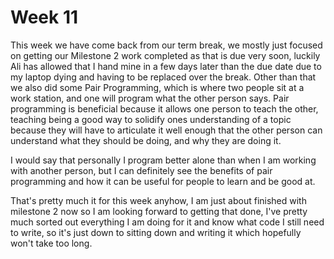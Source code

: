 # Week 11

This week we have come back from our term break, we mostly just focused on getting our Milestone 2 work completed as that is due very soon, luckily Ali has allowed that I hand mine in a few days later than the due date due to my laptop dying and having to be replaced over the break. Other than that we also did some Pair Programming, which is where two people sit at a work station, and one will program what the other person says. Pair programming is beneficial because it allows one person to teach the other, teaching being a good way to solidify ones understanding of a topic because they will have to articulate it well enough that the other person can understand what they should be doing, and why they are doing it.

I would say that personally I program better alone than when I am working with another person, but I can definitely see the benefits of pair programming and how it can be useful for people to learn and be good at.

That's pretty much it for this week anyhow, I am just about finished with milestone 2 now so I am looking forward to getting that done, I've pretty much sorted out everything I am doing for it and know what code I still need to write, so it's just down to sitting down and writing it which hopefully won't take too long.